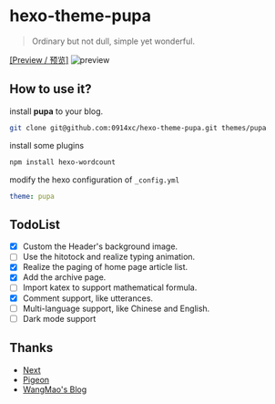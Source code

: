 # hexo-theme-pupa
> Ordinary but not dull, simple yet wonderful.

[[Preview / 预览]](https://blog.weixiaochen.cn)
![preview](https://cdn.jsdelivr.net/gh/wxc0914/image/426bba5a0bd8da6328c58be8ee07ed96.png)

## How to use it?

install **pupa** to your blog.
```bash
git clone git@github.com:0914xc/hexo-theme-pupa.git themes/pupa
```

install some plugins
```bash
npm install hexo-wordcount
```

modify the hexo configuration of `_config.yml`
```yaml
theme: pupa
```

## TodoList
- [x] Custom the Header's background image.
- [ ] Use the hitotock and realize typing animation.
- [x] Realize the paging of home page article list.
- [x] Add the archive page.
- [ ] Import katex to support mathematical formula.
- [x] Comment support, like utterances. 
- [ ] Multi-language support, like Chinese and English.
- [ ] Dark mode support

## Thanks
+ [Next](https://theme-next.iissnan.com/)
+ [Pigeon](https://demo.novcu.com/pigeon/)
+ [WangMao's Blog](https://blog.wangmao.me/)

